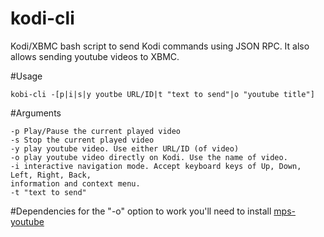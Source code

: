kodi-cli
========

Kodi/XBMC bash script to send Kodi commands using JSON RPC. It also allows sending youtube videos to XBMC.

#Usage

`kobi-cli -[p|i|s|y youtbe URL/ID|t "text to send"|o "youtube title"]`

#Arguments
```
-p Play/Pause the current played video
-s Stop the current played video
-y play youtube video. Use either URL/ID (of video)
-o play youtube video directly on Kodi. Use the name of video.
-i interactive navigation mode. Accept keyboard keys of Up, Down, Left, Right, Back,
information and context menu.
-t "text to send"
```

#Dependencies
for the "-o" option to work you'll need to install [mps-youtube](https://github.com/np1/mps-youtube)
